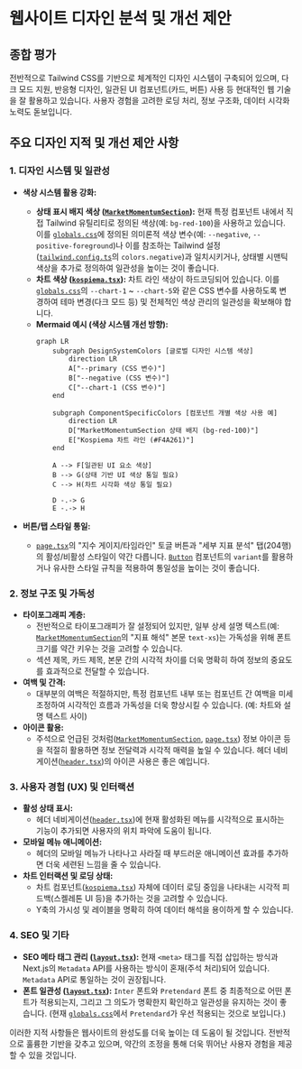 # 웹사이트 디자인 분석 및 개선 제안

## 종합 평가

전반적으로 Tailwind CSS를 기반으로 체계적인 디자인 시스템이 구축되어 있으며, 다크 모드 지원, 반응형 디자인, 일관된 UI 컴포넌트(카드, 버튼) 사용 등 현대적인 웹 기술을 잘 활용하고 있습니다. 사용자 경험을 고려한 로딩 처리, 정보 구조화, 데이터 시각화 노력도 돋보입니다.

## 주요 디자인 지적 및 개선 제안 사항

### 1. 디자인 시스템 및 일관성

*   **색상 시스템 활용 강화:**
    *   **상태 표시 배지 색상 ([`MarketMomentumSection`](src/components/component/market-momentum-section.tsx:44)):** 현재 특정 컴포넌트 내에서 직접 Tailwind 유틸리티로 정의된 색상(예: `bg-red-100`)을 사용하고 있습니다. 이를 [`globals.css`](src/app/globals.css)에 정의된 의미론적 색상 변수(예: `--negative`, `--positive-foreground`)나 이를 참조하는 Tailwind 설정([`tailwind.config.ts`](tailwind.config.ts)의 `colors.negative`)과 일치시키거나, 상태별 시맨틱 색상을 추가로 정의하여 일관성을 높이는 것이 좋습니다.
    *   **차트 색상 ([`kospiema.tsx`](src/components/component/linechart/kospiema.tsx:153)):** 차트 라인 색상이 하드코딩되어 있습니다. 이를 [`globals.css`](src/app/globals.css)의 `--chart-1` ~ `--chart-5`와 같은 CSS 변수를 사용하도록 변경하여 테마 변경(다크 모드 등) 및 전체적인 색상 관리의 일관성을 확보해야 합니다.
    *   **Mermaid 예시 (색상 시스템 개선 방향):**
        ```mermaid
        graph LR
            subgraph DesignSystemColors [글로벌 디자인 시스템 색상]
                direction LR
                A["--primary (CSS 변수)"]
                B["--negative (CSS 변수)"]
                C["--chart-1 (CSS 변수)"]
            end

            subgraph ComponentSpecificColors [컴포넌트 개별 색상 사용 예]
                direction LR
                D["MarketMomentumSection 상태 배지 (bg-red-100)"]
                E["Kospiema 차트 라인 (#F4A261)"]
            end

            A --> F[일관된 UI 요소 색상]
            B --> G(상태 기반 UI 색상 통일 필요)
            C --> H(차트 시각화 색상 통일 필요)
            
            D -.-> G
            E -.-> H
        ```

*   **버튼/탭 스타일 통일:**
    *   [`page.tsx`](src/app/page.tsx:112)의 "지수 게이지/타임라인" 토글 버튼과 "세부 지표 분석" 탭(204행)의 활성/비활성 스타일이 약간 다릅니다. [`Button`](src/components/ui/button.tsx:1) 컴포넌트의 `variant`를 활용하거나 유사한 스타일 규칙을 적용하여 통일성을 높이는 것이 좋습니다.

### 2. 정보 구조 및 가독성

*   **타이포그래피 계층:**
    *   전반적으로 타이포그래피가 잘 설정되어 있지만, 일부 상세 설명 텍스트(예: [`MarketMomentumSection`](src/components/component/market-momentum-section.tsx:60)의 "지표 해석" 본문 `text-xs`)는 가독성을 위해 폰트 크기를 약간 키우는 것을 고려할 수 있습니다.
    *   섹션 제목, 카드 제목, 본문 간의 시각적 차이를 더욱 명확히 하여 정보의 중요도를 효과적으로 전달할 수 있습니다.
*   **여백 및 간격:**
    *   대부분의 여백은 적절하지만, 특정 컴포넌트 내부 또는 컴포넌트 간 여백을 미세 조정하여 시각적인 흐름과 가독성을 더욱 향상시킬 수 있습니다. (예: 차트와 설명 텍스트 사이)
*   **아이콘 활용:**
    *   주석으로 언급된 것처럼([`MarketMomentumSection`](src/components/component/market-momentum-section.tsx:37), [`page.tsx`](src/app/page.tsx:147)) 정보 아이콘 등을 적절히 활용하면 정보 전달력과 시각적 매력을 높일 수 있습니다. 헤더 네비게이션([`header.tsx`](src/components/component/header.tsx:11))의 아이콘 사용은 좋은 예입니다.

### 3. 사용자 경험 (UX) 및 인터랙션

*   **활성 상태 표시:**
    *   헤더 네비게이션([`header.tsx`](src/components/component/header.tsx:1))에 현재 활성화된 메뉴를 시각적으로 표시하는 기능이 추가되면 사용자의 위치 파악에 도움이 됩니다.
*   **모바일 메뉴 애니메이션:**
    *   헤더의 모바일 메뉴가 나타나고 사라질 때 부드러운 애니메이션 효과를 추가하면 더욱 세련된 느낌을 줄 수 있습니다.
*   **차트 인터랙션 및 로딩 상태:**
    *   차트 컴포넌트([`kospiema.tsx`](src/components/component/linechart/kospiema.tsx:1)) 자체에 데이터 로딩 중임을 나타내는 시각적 피드백(스켈레톤 UI 등)을 추가하는 것을 고려할 수 있습니다.
    *   Y축의 가시성 및 레이블을 명확히 하여 데이터 해석을 용이하게 할 수 있습니다.

### 4. SEO 및 기타

*   **SEO 메타 태그 관리 ([`layout.tsx`](src/app/layout.tsx:71)):** 현재 `<meta>` 태그를 직접 삽입하는 방식과 Next.js의 `Metadata` API를 사용하는 방식이 혼재(주석 처리)되어 있습니다. `Metadata` API로 통일하는 것이 권장됩니다.
*   **폰트 일관성 ([`layout.tsx`](src/app/layout.tsx:5)):** `Inter` 폰트와 `Pretendard` 폰트 중 최종적으로 어떤 폰트가 적용되는지, 그리고 그 의도가 명확한지 확인하고 일관성을 유지하는 것이 좋습니다. (현재 [`globals.css`](src/app/globals.css:92)에서 `Pretendard`가 우선 적용되는 것으로 보입니다.)

이러한 지적 사항들은 웹사이트의 완성도를 더욱 높이는 데 도움이 될 것입니다. 전반적으로 훌륭한 기반을 갖추고 있으며, 약간의 조정을 통해 더욱 뛰어난 사용자 경험을 제공할 수 있을 것입니다.